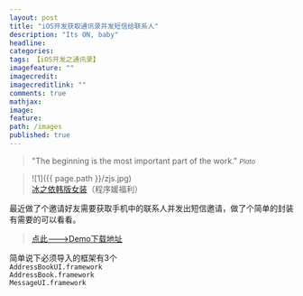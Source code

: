 ```yaml
---
layout: post
title: "iOS开发获取通讯录并发短信给联系人"
description: "Its ON, baby"
headline: 
categories: 
tags: 【iOS开发之通讯录】
imagefeature: ""
imagecredit: 
imagecreditlink: ""
comments: true
mathjax: 
image: 
feature: 
path: /images
published: true
---
```




>&quot;The beginning is the most important part of the work.&quot;
><small><cite title="Plato">Plato</cite></small>

>![1]({{ page.path }}/zjs.jpg)<br>
>[冰之依韩版女装](http://allluckly.taobao.com/)（程序媛福利）

最近做了个邀请好友需要获取手机中的联系人并发出短信邀请，做了个简单的封装有需要的可以看看。

 > [点此--->Demo下载地址](https://github.com/AllLuckly/LBContacts) 

简单说下必须导入的框架有3个<br>
`AddressBookUI.framework`<br>
`AddressBook.framework`<br>
`MessageUI.framework` <br>



